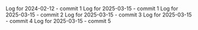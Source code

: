 Log for 2024-02-12 - commit 1
Log for 2025-03-15 - commit 1
Log for 2025-03-15 - commit 2
Log for 2025-03-15 - commit 3
Log for 2025-03-15 - commit 4
Log for 2025-03-15 - commit 5
